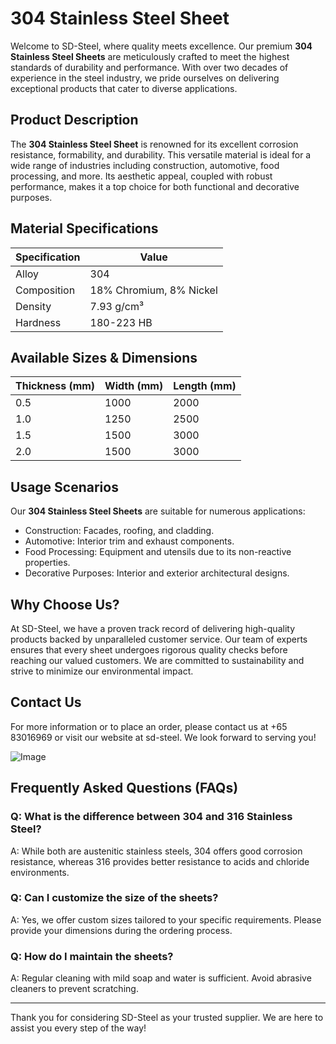 # 304 Stainless Steel Sheet

Welcome to SD-Steel, where quality meets excellence. Our premium **304 Stainless Steel Sheets** are meticulously crafted to meet the highest standards of durability and performance. With over two decades of experience in the steel industry, we pride ourselves on delivering exceptional products that cater to diverse applications.

## Product Description
The **304 Stainless Steel Sheet** is renowned for its excellent corrosion resistance, formability, and durability. This versatile material is ideal for a wide range of industries including construction, automotive, food processing, and more. Its aesthetic appeal, coupled with robust performance, makes it a top choice for both functional and decorative purposes.

## Material Specifications
| Specification | Value |
|---------------|-------|
| Alloy         | 304   |
| Composition   | 18% Chromium, 8% Nickel |
| Density       | 7.93 g/cm³ |
| Hardness      | 180-223 HB |

## Available Sizes & Dimensions
| Thickness (mm) | Width (mm) | Length (mm) |
|----------------|------------|-------------|
| 0.5            | 1000       | 2000        |
| 1.0            | 1250       | 2500        |
| 1.5            | 1500       | 3000        |
| 2.0            | 1500       | 3000        |

## Usage Scenarios
Our **304 Stainless Steel Sheets** are suitable for numerous applications:
- Construction: Facades, roofing, and cladding.
- Automotive: Interior trim and exhaust components.
- Food Processing: Equipment and utensils due to its non-reactive properties.
- Decorative Purposes: Interior and exterior architectural designs.

## Why Choose Us?
At SD-Steel, we have a proven track record of delivering high-quality products backed by unparalleled customer service. Our team of experts ensures that every sheet undergoes rigorous quality checks before reaching our valued customers. We are committed to sustainability and strive to minimize our environmental impact.

## Contact Us
For more information or to place an order, please contact us at +65 83016969 or visit our website at  sd-steel. We look forward to serving you!

![Image](https://github.com/user-attachments/assets/2567258e-e124-4816-932d-1809bd27ef0b)

## Frequently Asked Questions (FAQs)
### Q: What is the difference between 304 and 316 Stainless Steel?
A: While both are austenitic stainless steels, 304 offers good corrosion resistance, whereas 316 provides better resistance to acids and chloride environments.

### Q: Can I customize the size of the sheets?
A: Yes, we offer custom sizes tailored to your specific requirements. Please provide your dimensions during the ordering process.

### Q: How do I maintain the sheets?
A: Regular cleaning with mild soap and water is sufficient. Avoid abrasive cleaners to prevent scratching.

---

Thank you for considering SD-Steel as your trusted supplier. We are here to assist you every step of the way!